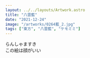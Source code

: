 ```yaml
---
layout: ../../layouts/Artwork.astro
title: "八雲藍"
date: "2021-12-24"
image: "/artworks/0264藍_2.jpg"
tags: ["東方", "八雲藍", "ケモミミ"]
---
```


らんしゃますき  
この絵は顔がいい